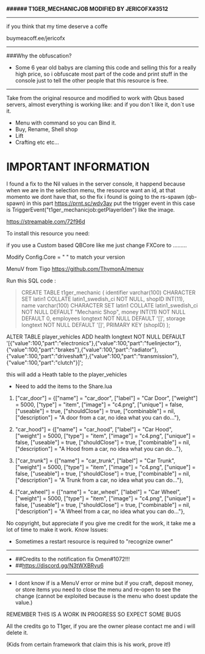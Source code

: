 **###### T1GER_MECHANICJOB MODIFIED BY JERICOFX#3512**

------------

if you think that my time deserve a coffe

buymeacoff.ee/jericofx

------------
###Why the obfuscation? 

 * Some 6 year old babys are claming this code and selling this for a really high price, so i obfuscate most part of the code and print stuff in the console just to tell the other people that this resource is free.


------------------------------------------------------------------

Take from the original resource and modified to work with Qbus based servers, almost everything is working like:
and if you don´t like it, don´t use it.
- Menu with command so you can Bind it.
- Buy, Rename, Shell shop
- Lift
- Crafting etc etc...

# IMPORTANT INFORMATION

I found a fix to the Nil values in the server console, it happend because when we are in the selection menu, the resource want an id, at that momento we dont have that, so the fix i found is going to the rs-spawn (qb-spawn) in this part https://prnt.sc/wdv3av  put the trigger event in this case is   TriggerEvent("t1ger_mechanicjob:getPlayerIden") like the image.


https://streamable.com/72f96d

To install this resource you need:

if you use a Custom based QBCore like me just change FXCore to .........

Modify Config.Core  = " " to match your version

MenuV from Tigo https://github.com/ThymonA/menuv

Run this SQL code : 
> CREATE TABLE t1ger_mechanic ( identifier varchar(100) CHARACTER SET latin1 COLLATE latin1_swedish_ci NOT NULL, shopID INT(11), name varchar(100) CHARACTER SET latin1 COLLATE latin1_swedish_ci NOT NULL DEFAULT "Mechanic Shop", money INT(11) NOT NULL DEFAULT 0, employees longtext NOT NULL DEFAULT '[]', storage longtext NOT NULL DEFAULT '[]', PRIMARY KEY (shopID) );

ALTER TABLE player_vehicles ADD health longtext NOT NULL DEFAULT '[{"value":100,"part":"electronics"},{"value":100,"part":"fuelinjector"},{"value":100,"part":"brakes"},{"value":100,"part":"radiator"},{"value":100,"part":"driveshaft"},{"value":100,"part":"transmission"},{"value":100,"part":"clutch"}]';

this will add a Heath table to the player_vehicles
- Need to add the items to the Share.lua

1. 	["car_door"] 		 			 = {["name"] = "car_door", 						["label"] = "Car Door", 				["weight"] = 5000, 		["type"] = "item", 		["image"] = "c4.png", 					["unique"] = false, 	["useable"] = true, 	["shouldClose"] = true,	   ["combinable"] = nil,   ["description"] = "A door from a car, no idea what you can do..."},

1. "car_hood"] 		 			 = {["name"] = "car_hood", 						["label"] = "Car Hood", 				["weight"] = 5000, 		["type"] = "item", 		["image"] = "c4.png", 					["unique"] = false, 	["useable"] = true, 	["shouldClose"] = true,	   ["combinable"] = nil,   ["description"] = "A Hood from a car, no idea what you can do..."},
	
1. ["car_trunk"] 		 			 = {["name"] = "car_trunk", 					["label"] = "Car Trunk", 				["weight"] = 5000, 		["type"] = "item", 		["image"] = "c4.png", 					["unique"] = false, 	["useable"] = true, 	["shouldClose"] = true,	   ["combinable"] = nil,   ["description"] = "A Trunk from a car, no idea what you can do..."},
	
1. ["car_wheel"] 					 = {["name"] = "car_wheel", 					["label"] = "Car Wheel", 				["weight"] = 5000, 		["type"] = "item", 		["image"] = "c4.png", 					["unique"] = false, 	["useable"] = true, 	["shouldClose"] = true,	   ["combinable"] = nil,   ["description"] = "A Wheel from a car, no idea what you can do..."},
	


No copyright, but appreciate if you give me credit for the work, it take me a lot of time to make it work.
Know Issues:

- Sometimes a restart resource is required to "recognize owner"
---------------
* ##Credits to the notification fix Omen#1072!!! 
* ##https://discord.gg/N3tWXBRyu6

------------

- I dont know if is a MenuV error or mine but if you craft, deposit money, or store items you need to close the menu and re-open to see the change (cannot be exploited because is the menu who doest update the value.)

REMEMBER THIS IS A WORK IN PROGRESS SO EXPECT SOME BUGS

All the credits go to T1ger, if you are the owner please contact me and i will delete it.

(Kids from certain framework that claim this is his work, prove it!)